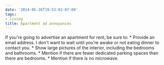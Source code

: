 ```yaml
---
date: '2014-05-26T19:53:02-07:00'
tags:
- living
title: Apartment ad annoyances
---
```


If you're going to advertise an apartment for rent, be sure to: * Provide an email address. I don't want to wait until you're awake or not eating dinner to contact you. * Show large pictures of the interior, including the bedrooms and bathrooms. * Mention if there are fewer dedicated parking spaces than there are bedrooms. * Mention if there is no microwave.
